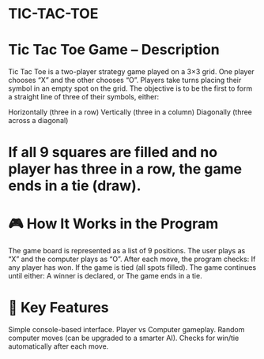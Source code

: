 # TIC-TAC-TOE
# Tic Tac Toe Game – Description

Tic Tac Toe is a two-player strategy game played on a 3×3 grid. One player chooses “X” and the other chooses “O”. Players take turns placing their symbol in an empty spot on the grid. The objective is to be the first to form a straight line of three of their symbols, either:

Horizontally (three in a row)
Vertically (three in a column)
Diagonally (three across a diagonal)

# If all 9 squares are filled and no player has three in a row, the game ends in a tie (draw).
# 🎮 How It Works in the Program

The game board is represented as a list of 9 positions.
The user plays as “X” and the computer plays as “O”.
After each move, the program checks:
If any player has won.
If the game is tied (all spots filled).
The game continues until either:
A winner is declared, or
The game ends in a tie.

# 🚀 Key Features

Simple console-based interface.
Player vs Computer gameplay.
Random computer moves (can be upgraded to a smarter AI).
Checks for win/tie automatically after each move.
